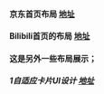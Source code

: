#### 京东首页布局 [地址](https://liulaoliu.github.io/layout/jd)<br/>
#### Bilibili首页的布局 [地址](https://liulaoliu.github.io/layout/bilibili/)<br>
#### 这是另外一些布局展示；<br/>
##### 1自适应卡片UI设计 [地址](https://liulaoliu.github.io/layout/Bilibili_demonstration/responsive%20card/)<br/>
